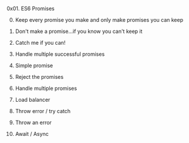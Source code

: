 0x01. ES6 Promises

0. Keep every promise you make and only make promises you can keep

1. Don't make a promise...if you know you can't keep it

2. Catch me if you can!

3. Handle multiple successful promises

4. Simple promise

5. Reject the promises

6. Handle multiple promises

7. Load balancer

8. Throw error / try catch

9. Throw an error

10. Await / Async


